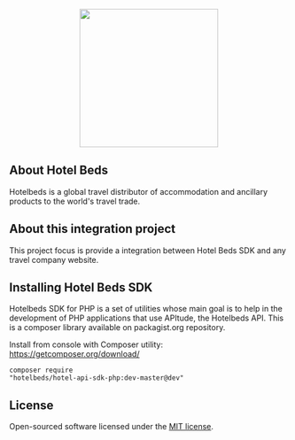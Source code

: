 <p align="center"><img src="http://media-s3-us-east-1.ceros.com/hotelbeds-group/images/2016/07/18/48bc15ea76277ce702db5e8667b58fba/logo-hb.png" width="250px"></p>

## About Hotel Beds
Hotelbeds is a global travel distributor of accommodation and ancillary products to the world's travel trade.

## About this integration project

This project focus is provide a integration between Hotel Beds SDK and any travel company website.

## Installing Hotel Beds SDK
Hotelbeds SDK for PHP is a set of utilities whose main goal is to help in the development of PHP applications that use APItude, the Hotelbeds API. This is a composer library available on packagist.org repository.

Install from console with Composer utility: https://getcomposer.org/download/

<code>composer require "hotelbeds/hotel-api-sdk-php:dev-master@dev"</code>


## License

Open-sourced software licensed under the [MIT license](http://opensource.org/licenses/MIT).
